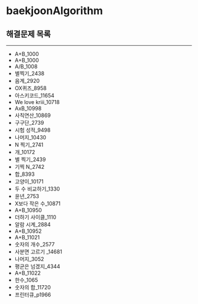 # baekjoonAlgorithm

## 해결문제 목록 
***
* A+B_1000
* A+B_1000         
* A/B_1008        
* 별찍기_2438      
* 음계_2920     
* OX퀴즈_8958   
* 아스키코드_11654   
* We love kriii_10718
* AxB_10998
* 사칙연산_10869
* 구구단_2739
* 시험 성적_9498
* 나머지_10430
* N 찍기_2741
* 개_10172
* 별 찍기_2439
* 기찍 N_2742
* 합_8393
* 고양이_10171
* 두 수 비교하기_1330
* 윤년_2753
* X보다 작은 수_10871
* A+B_10950
* 더하기 사이클_1110
* 알람 시계_2884
* A+B_10952
* A+B_11021
* 숫자의 개수_2577
* 사분면 고르기 _14681
* 나머지_3052
* 평균은 넘겠지_4344
* A+B_11022
* 한수_1065
* 숫자의 합_11720
* 프린터큐_p1966
